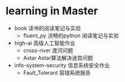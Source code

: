 # learning in Master
- book  读书的阅读笔记与实验
    - fluent_py 流畅的python 阅读笔记与实验
- high-ai 高级人工智能作业
    - cross-river 渡河问题
    - Astar Astar算法解决迷宫问题
- info-system-security 信息系统安全作业
    - Fault_Tolerant 容错系统报告